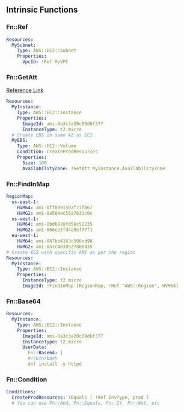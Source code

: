 ## Intrinsic Functions

### Fn::Ref
```yaml
Resources:
  MySubnet:
    Type: AWS::EC2::Subnet
    Properties:
      VpcId: !Ref MyVPC
```

### Fn::GetAtt
[Reference Link](https://docs.aws.amazon.com/AWSCloudFormation/latest/TemplateReference/aws-resource-cloudfront-function.html#aws-resource-cloudfront-function-return-values)
```yaml
Resources:
  MyInstance:
    Type: AWS::EC2::Instance
    Properties:
      ImageId: ami-0a3c3a20c09d6f377
      InstanceType: t2.micro
  # Create EBS in same AZ as EC2
  MyEBS:
    Type: AWS::EC2::Volume
    Condition: CreateProdResources
    Properties:
      Size: 100
      AvailabilityZone: !GetAtt MyInstance.AvailabilityZone
```

### Fn::FindInMap
```yaml
RegionMap:
  us-east-1:
    HVM64: ami-0ff8a91507f77f867
    HVMG2: ami-0a584ac55a7631c0c
  us-west-1:
    HVM64: ami-0bdb828fd58c52235
    HVMG2: ami-066ee5fd4a9ef77f1
  eu-west-1:
    HVM64: ami-047bb4163c506cd98
    HVMG2: ami-0a7c483d527806435
# Create EC2 with specific AMI as per the region
Resources:
  MyInstance:
    Type: AWS::EC2::Instance
    Properties:
      InstanceType: t2.micro
      ImageId: !FindInMap [RegionMap, !Ref "AWS::Region", HVM64]
```
### Fn::Base64
```yaml
Resources:
  MyInstance:
    Type: AWS::EC2::Instance
    Properties:
      ImageId: ami-0a3c3a20c09d6f377
      InstanceType: t2.micro
      UserData:
        Fn::Base64: |
        #!/bin/bash
        dnf install -y httpd 
```
### Fn::Condition
```yaml
Conditions:
  CreateProdResources: !Equals [ !Ref EnvType, prod ]
  # You can use Fn::And, Fn::Equals, Fn::If, Fn::Not, etc
```
